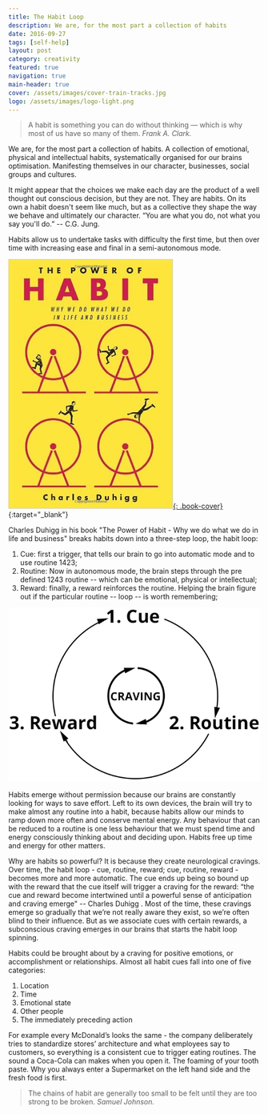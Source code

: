 ```yaml
---
title: The Habit Loop
description: We are, for the most part a collection of habits
date: 2016-09-27
tags: [self-help]
layout: post
category: creativity
featured: true
navigation: true
main-header: true
cover: /assets/images/cover-train-tracks.jpg
logo: /assets/images/logo-light.png
---
```

> A habit is something you can do without thinking — which is why most of us have so many of them.
> <cite> Frank A. Clark.</cite>

We are, for the most part a collection of habits. A collection of emotional, physical and intellectual habits, systematically organised for our brains optimisation. Manifesting themselves in our character, businesses, social groups and cultures.

It might appear that the choices we make each day are the product of a well thought out conscious decision, but they are not. They are habits. On its own a habit doesn't seem like much, but as a collective they shape the way we behave and ultimately our character. “You are what you do, not what you say you'll do.” -- C.G. Jung.

Habits allow us to undertake tasks with difficulty the first time, but then over time with increasing ease and final in a semi-autonomous mode.

[![The Power of Habit - Why we do what we do in life and business Book Cover](/assets/images/book-power-of-habit.jpg "The Power of Habit - Why we do what we do in life and business"){: .book-cover}](https://amzn.com/081298160X){:target="_blank"}

Charles Duhigg in his book "The Power of Habit - Why we do what we do in life and business" breaks habits down into a three-step loop, the habit loop:

1. Cue: first a trigger, that tells our brain to go into automatic mode and to use routine 1423;
2. Routine: Now in autonomous mode, the brain steps through the pre defined 1243 routine -- which can be emotional, physical or intellectual;
3. Reward: finally, a reward reinforces the routine. Helping the brain figure out if the particular routine -- loop -- is worth remembering;

![The Power of Habit - Why we do what we do in life and business Book Cover](/assets/images/habit-loop.jpg "The Power of Habit - Why we do what we do in life and business")

Habits emerge without permission because our brains are constantly looking for ways to save effort. Left to its own devices, the brain will try to make almost any routine into a habit, because habits allow our minds to ramp down more often and conserve mental energy. Any behaviour that can be reduced to a routine is one less behaviour that we must spend time and energy consciously thinking about and deciding upon. Habits free up time and energy for other matters.

Why are habits so powerful? It is because they create neurological cravings. Over time, the habit loop - cue, routine, reward; cue, routine, reward - becomes more and more automatic. The cue ends up being so bound up with the reward that the cue itself will trigger a craving for the reward: “the cue and reward become intertwined until a powerful sense of anticipation and craving emerge" -- Charles Duhigg . Most of the time, these cravings emerge so gradually that we’re not really aware they exist, so we’re often blind to their influence. But as we associate cues with certain rewards, a subconscious craving emerges in our brains that starts the habit loop spinning.

Habits could be brought about by a craving for positive emotions, or accomplishment or relationships.  Almost all habit cues fall into one of five categories:

1. Location
2. Time
3. Emotional state
4. Other people
5. The immediately preceding action

For example every McDonald’s looks the same - the company deliberately tries to standardize stores’ architecture and what employees say to customers, so everything is a consistent cue to trigger eating routines. The sound a Coca-Cola can makes when you open it. The foaming of your tooth paste. Why you always enter a Supermarket on the left hand side and the fresh food is first.

> The chains of habit are generally too small to be felt until they are too strong to be broken.
> <cite> Samuel Johnson.</cite>